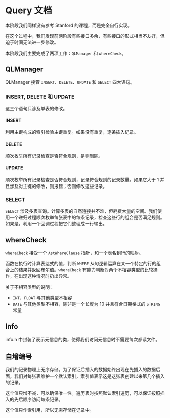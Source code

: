 # Query 文档

本阶段我们同样没有参考 Stanford 的课程，而是完全自行实现。

在这个过程中，我们发现前两阶段有些接口多余，有些接口的形式相当不友好，但迫于时间无法进一步修改。

本阶段我们主要完成了两项工作：`QLManager` 和 `whereCheck`。

## QLManager

QLManager 接管 `INSERT`、`DELETE`、`UPDATE` 和 `SELECT` 四大语句。

### INSERT, DELETE 和 UPDATE

这三个语句只涉及单表的修改。

#### INSERT

利用主键构成的索引检验主键重复。如果没有重复，逐条插入记录。

#### DELETE

顺次枚举所有记录检查是否符合规则，是则删除。

#### UPDATE

顺次枚举所有记录检查是否符合规则，记录符合规则的记录数量。如果它大于 1 并且涉及对主键的修改，则报错；否则修改这些记录。

### SELECT

`SELECT` 涉及多表查询。计算多表的自然连接并不难，但耗费大量的空间。我们使用一个递归过程顺次枚举每张表中的每条记录，检查这些行的组合是否满足规则。如果是，利用一个回调过程把它们整理成一行输出。

## whereCheck

`whereCheck` 接受一个 `AstWhereClause` 指针，和一个表名到行的映射。

函数在执行时计算表达式的值，判断 `WHERE` 从句逻辑运算在某一个特定的行的组合上的结果并返回布尔值。`whereCheck` 有能力判断对两个不相容类型的比较操作，在出现这种情况时扔出异常。

关于不相容类型的说明：

* `INT`、`FLOAT` 与其他类型不相容
* `DATE` 与其他类型不相容，除非是一个长度为 10 并且符合日期格式的 `STRING` 常量

## Info

info.h 中封装了表示元信息的类，使得我们访问元信息时不需要每次都读文件。

## 自增编号

我们的记录物理上无序存储。为了保证后插入的数据始终出现在先插入的数据后面，我们对每张表维护一个默认索引，索引值表示这是这张表创建以来第几个插入的记录。

这个值只增不减，可以确保唯一性。遍历表时按照默认索引遍历，可以保证按照插入的先后顺序访问每条记录。

这个值只作索引用，所以无需存储在记录中。